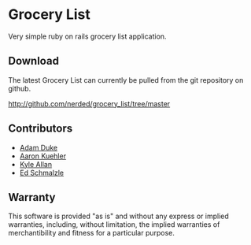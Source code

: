 # Grocery List

Very simple ruby on rails grocery list application.

## Download

The latest Grocery List can currently be pulled from the git repository on github.

http://github.com/nerded/grocery_list/tree/master


## Contributors

* [Adam Duke](http://github.com/adamvduke)
* [Aaron Kuehler](http://indiebrain.net/blog/)
* [Kyle Allan](http://github.com/KAllan357)
* [Ed Schmalzle](http://www.edschmalzle.com)

## Warranty

This software is provided "as is" and without any express or
implied warranties, including, without limitation, the implied
warranties of merchantibility and fitness for a particular
purpose.